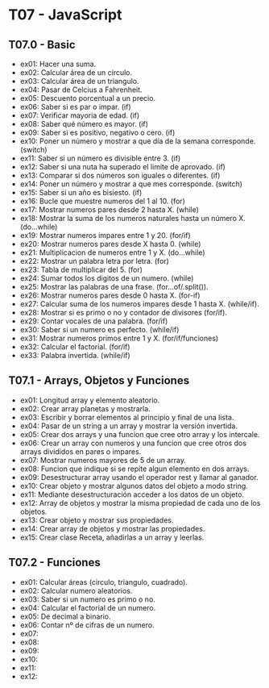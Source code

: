 # T07 - JavaScript

## T07.0 - Basic
* ex01: Hacer una suma.
* ex02: Calcular área de un círculo.
* ex03: Calcular área de un triangulo.
* ex04: Pasar de Celcius a Fahrenheit.
* ex05: Descuento porcentual a un precio.
* ex06: Saber si es par o impar. (if)
* ex07: Verificar mayoria de edad. (if)
* ex08: Saber qué número es mayor. (if)
* ex09: Saber si es positivo, negativo o cero. (if)
* ex10: Poner un número y mostrar a que día de la semana corresponde. (switch)
* ex11: Saber si un número es divisible entre 3. (if)
* ex12: Saber si una nuta ha superado el limite de aprovado. (if)
* ex13: Comparar si dos números son iguales o diferentes. (if)
* ex14: Poner un número y mostrar a que mes corresponde. (switch)
* ex15: Saber si un año es bisiesto. (if)
* ex16: Bucle que muestre numeros del 1 al 10. (for)
* ex17: Mostrar numeros pares desde 2 hasta X. (while)
* ex18: Mostrar la suma de los numeros naturales hasta un número X. (do...while)
* ex19: Mostrar numeros impares entre 1 y 20. (for/if)
* ex20: Mostrar numeros pares desde X hasta 0. (while)
* ex21: Multiplicacion de numeros entre 1 y X. (do...while)
* ex22: Mostrar un palabra letra por letra. (for)
* ex23: Tabla de multiplicar del 5. (for)
* ex24: Sumar todos los digitos de un numero. (while)
* ex25: Mostrar las palabras de una frase. (for...of/.split()).
* ex26: Mostrar numeros pares desde 0 hasta X. (for-if)
* ex27: Calcular suma de los numeros impares desde 1 hasta X. (while/if).
* ex28: Mostrar si es primo o no y contador de divisores (for/if).
* ex29: Contar vocales de una palabra. (for/if)
* ex30: Saber si un numero es perfecto. (while/if)
* ex31: Mostrar numeros primos entre 1 y X. (for/if/funciones)
* ex32: Calcular el factorial. (for/if)
* ex33: Palabra invertida. (while/if)


## T07.1 - Arrays, Objetos y Funciones
* ex01: Longitud array y elemento aleatorio.
* ex02: Crear array planetas y mostrarla. 
* ex03: Escribir y borrar elementos al principio y final de una lista.
* ex04: Pasar de un string a un array y mostrar la versión invertida.  
* ex05: Crear dos arrays y una funcion que cree otro array y los intercale.
* ex06: Crear un array con numeros y una funcion que cree otros dos arrays divididos en pares o impares.
* ex07: Mostrar numeros mayores de 5 de un array.
* ex08: Funcion que indique si se repite algun elemento en dos arrays.
* ex09: Desestructurar array usando el operador rest y llamar al ganador.
* ex10: Crear objeto y mostrar algunos datos del objeto a modo string.
* ex11: Mediante desestructuración acceder a los datos de un objeto.
* ex12: Array de objetos y mostrar la misma propiedad de cada uno de los objetos.
* ex13: Crear objeto y mostrar sus propiedades.
* ex14: Crear array de objetos y mostrar las propiedades.
* ex15: Crear clase Receta, añadirlas a un array y leerlas.

## T07.2 - Funciones
* ex01: Calcular áreas (circulo, triangulo, cuadrado).
* ex02: Calcular numero aleatorios.
* ex03: Saber si un numero es primo o no.
* ex04: Calcular el factorial de un numero.
* ex05: De decimal a binario.
* ex06: Contar nº de cifras de un numero.
* ex07: 
* ex08: 
* ex09: 
* ex10: 
* ex11: 
* ex12: 
